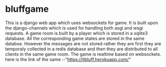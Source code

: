 # bluffgame
This is a django web app which uses websockets for game.
It is built upon the django-channels which is used for handling both asgi and wsgi requests.
A game room is built by a player which is stored in a sqlite3 database.
All the corresponding game states are stored in the same databse.
However the messages are not stored rather they are first they are temporaly collected in a redis database and then they are distributed to all clients in the same game room.
The game is realtime based on websockets.
here is the link of the same :-"https://itbluff.herokuapp.com/"
